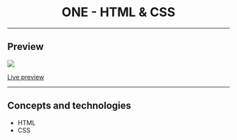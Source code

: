 <h1 align="center">ONE - HTML & CSS</h1>
<hr>
<h2>Preview</h2>
<a align="center"><img src="https://user-images.githubusercontent.com/106234166/198903027-8702970a-9bbb-47a4-b245-5fd7a7edc85e.png"></a>
<p><a href="https://gale-one-02-html5-css3.netlify.app/">Live preview</a></p>
<hr>
<h2>Concepts and technologies</h2>
<ul>
<li>HTML</li>
<li>CSS</li>
</ul>
